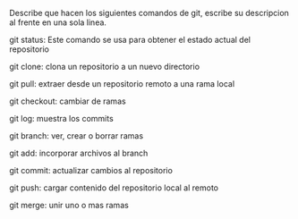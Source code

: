Describe que hacen los siguientes comandos de git, escribe su descripcion al frente en una sola linea.

git status: Este comando se usa para obtener el estado actual del repositorio

git clone: clona un repositorio a un nuevo directorio

git pull: extraer desde un repositorio remoto a una rama local

git checkout: cambiar de ramas 

git log: muestra los commits 

git branch: ver, crear o borrar ramas

git add: incorporar archivos al branch

git commit: actualizar cambios al repositorio 

git push: cargar contenido del repositorio local al remoto

git merge: unir uno o mas ramas